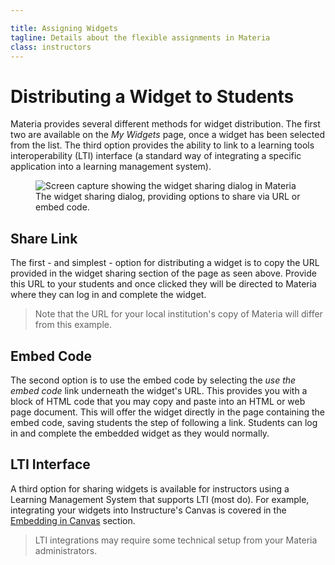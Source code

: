 ```yaml
---

title: Assigning Widgets
tagline: Details about the flexible assignments in Materia
class: instructors
---
```



# Distributing a Widget to Students #

Materia provides several different methods for widget distribution. The first two are available on the *My Widgets* page, once a widget has been selected from the list. The third option provides the ability to link to a learning tools interoperability (LTI) interface (a standard way of integrating a specific application into a learning management system).

<figure>
	<img src="{{ site.baseurl }}/assets/img/widget_sharing_example_1.png" alt="Screen capture showing the widget sharing dialog in Materia" />
	<figcaption>
		The widget sharing dialog, providing options to share via URL or embed code.
	</figcaption>
</figure>

## Share Link ##
The first - and simplest - option for distributing a widget is to copy the URL provided in the widget sharing section of the page as seen above. Provide this URL to your students and once clicked they will be directed to Materia where they can log in and complete the widget.

> Note that the URL for your local institution's copy of Materia will differ from this example.


## Embed Code ##
The second option is to use the embed code by selecting the *use the embed code* link underneath the widget's URL. This provides you with a block of HTML code that you may copy and paste into an HTML or web page document. This will offer the widget directly in the page containing the embed code, saving students the step of following a link. Students can log in and complete the embedded widget as they would normally.

## LTI Interface ##
A third option for sharing widgets is available for instructors using a Learning Management System that supports LTI (most do). For example, integrating your  widgets into Instructure's Canvas is covered in the [Embedding in Canvas](/embedding-in-canvas.html) section.

> LTI integrations may require some technical setup from your Materia administrators.
